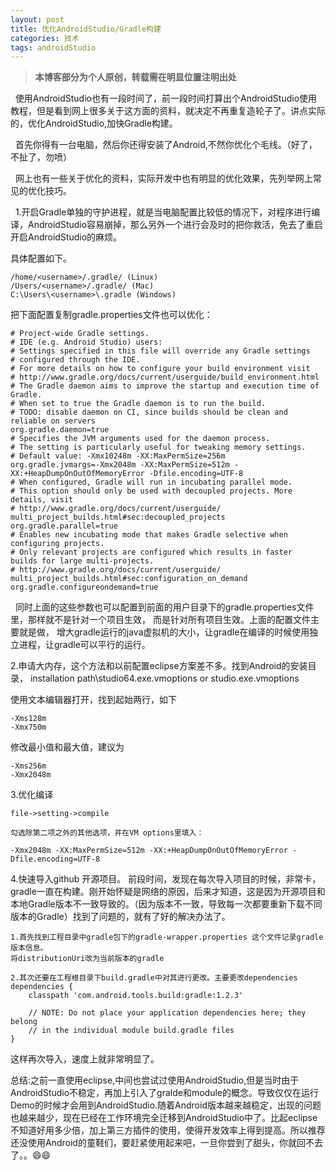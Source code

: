 ```yaml
---
layout: post
title: 优化AndroidStudio/Gradle构建
categories: 技术
tags: androidStudio
---
```

> **本博客部分为个人原创，转载需在明显位置注明出处**


&nbsp;&nbsp;使用AndroidStudio也有一段时间了，前一段时间打算出个AndroidStudio使用教程，但是看到网上很多关于这方面的资料，就决定不再重复造轮子了。讲点实际的，优化AndroidStudio,加快Gradle构建。

&nbsp;&nbsp;首先你得有一台电脑，然后你还得安装了Android,不然你优化个毛线。（好了，不扯了，勿喷）

&nbsp;&nbsp;网上也有一些关于优化的资料，实际开发中也有明显的优化效果，先列举网上常见的优化技巧。

&nbsp;&nbsp;1.开启Gradle单独的守护进程，就是当电脑配置比较低的情况下，对程序进行编译，AndroidStudio容易崩掉，那么另外一个进行会及时的把你救活，免去了重启开启AndroidStudio的麻烦。

具体配置如下。

	/home/<username>/.gradle/ (Linux)
	/Users/<username>/.gradle/ (Mac)
	C:\Users\<username>\.gradle (Windows)
	
把下面配置复制gradle.properties文件也可以优化：

	# Project-wide Gradle settings.
	# IDE (e.g. Android Studio) users:
	# Settings specified in this file will override any Gradle settings
	# configured through the IDE.
	# For more details on how to configure your build environment visit
	# http://www.gradle.org/docs/current/userguide/build_environment.html
	# The Gradle daemon aims to improve the startup and execution time of Gradle.
	# When set to true the Gradle daemon is to run the build.
	# TODO: disable daemon on CI, since builds should be clean and reliable on servers
	org.gradle.daemon=true
	# Specifies the JVM arguments used for the daemon process.
	# The setting is particularly useful for tweaking memory settings.
	# Default value: -Xmx10248m -XX:MaxPermSize=256m
	org.gradle.jvmargs=-Xmx2048m -XX:MaxPermSize=512m -XX:+HeapDumpOnOutOfMemoryError -Dfile.encoding=UTF-8
	# When configured, Gradle will run in incubating parallel mode.
	# This option should only be used with decoupled projects. More 	details, visit
	# http://www.gradle.org/docs/current/userguide/	multi_project_builds.html#sec:decoupled_projects
	org.gradle.parallel=true
	# Enables new incubating mode that makes Gradle selective when 	configuring projects. 
	# Only relevant projects are configured which results in faster 	builds for large multi-projects.
	# http://www.gradle.org/docs/current/userguide/	multi_project_builds.html#sec:configuration_on_demand
	org.gradle.configureondemand=true
	
	
&nbsp;&nbsp;同时上面的这些参数也可以配置到前面的用户目录下的gradle.properties文件里，那样就不是针对一个项目生效，
而是针对所有项目生效。上面的配置文件主要就是做， 增大gradle运行的java虚拟机的大小，让gradle在编译的时候使用独立进程，让gradle可以平行的运行。

2.申请大内存，这个方法和以前配置eclipse方案差不多。找到Android的安装目录，
installation path\studio64.exe.vmoptions or studio.exe.vmoptions

使用文本编辑器打开，找到起始两行，如下

	-Xms128m
	-Xmx750m

修改最小值和最大值，建议为

	-Xms256m
	-Xmx2048m
	
3.优化编译

    file->setting->compile

    勾选除第二项之外的其他选项，并在VM options里填入：

    -Xmx2048m -XX:MaxPermSize=512m -XX:+HeapDumpOnOutOfMemoryError -Dfile.encoding=UTF-8

4.快速导入github 开源项目。
	前段时间，发现在每次导入项目的时候，非常卡，gradle一直在构建。刚开始怀疑是网络的原因，后来才知道，这是因为开源项目和本地Gradle版本不一致导致的。（因为版本不一致，导致每一次都要重新下载不同版本的Gradle）找到了问题的，就有了好的解决办法了。
	
	1.首先找到工程目录中gradle包下的gradle-wrapper.properties 这个文件记录gradle版本信息。
	将distributionUri改为当前版本的gradle
	
	2.其次还要在工程根目录下build.gradle中对其进行更改。主要更改dependencies
	dependencies {
        classpath 'com.android.tools.build:gradle:1.2.3'

        // NOTE: Do not place your application dependencies here; they belong
        // in the individual module build.gradle files
    }
    
   这样再次导入，速度上就非常明显了。
   
   总结:之前一直使用eclipse,中间也尝试过使用AndroidStudio,但是当时由于AndroidStudio不稳定，再加上引入了gralde和module的概念。导致仅仅在运行Demo的时候才会用到AndroidStudio.随着Android版本越来越稳定，出现的问题也越来越少，现在已经在工作环境完全迁移到AndroidStudio中了。比起eclipse不知道好用多少倍，加上第三方插件的使用，使得开发效率上得到提高。所以推荐还没使用Android的童鞋们，要赶紧使用起来吧，一旦你尝到了甜头，你就回不去了。。😄😄
    
	
